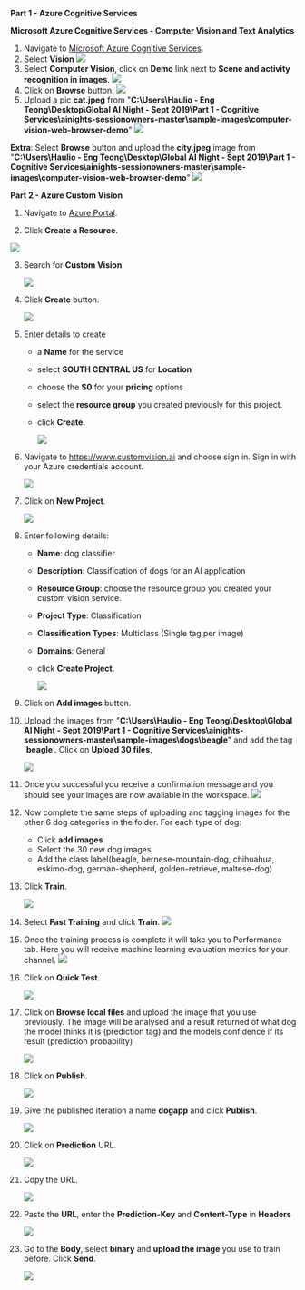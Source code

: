 **Part 1 - Azure Cognitive Services**

**Microsoft Azure Cognitive Services - Computer Vision and Text Analytics**

1. Navigate to [Microsoft Azure Cognitive Services](https://azure.microsoft.com/en-gb/services/cognitive-services/?WT.mc_id=ainights-github-amynic).
2. Select **Vision**
   ![](https://github.com/ceteongvanness/eventdemo/blob/master/Global%20AI%20Night%20Sept%202019/Images/P1-1.png)
3. Select **Computer Vision**, click on **Demo** link next to **Scene and activity recognition in images**.
   ![](https://github.com/ceteongvanness/eventdemo/blob/master/Global%20AI%20Night%20Sept%202019/Images/P1-2.png)
4. Click on **Browse** button.
   ![](https://github.com/ceteongvanness/eventdemo/blob/master/Global%20AI%20Night%20Sept%202019/Images/P1-3.png)
5. Upload a pic **cat.jpeg** from "**C:\Users\Haulio - Eng Teong\Desktop\Global AI Night - Sept 2019\Part 1 - Cognitive Services\ainights-sessionowners-master\sample-images\computer-vision-web-browser-demo**"
   ![](https://github.com/ceteongvanness/eventdemo/blob/master/Global%20AI%20Night%20Sept%202019/Images/P1-4.png)

**Extra**: Select **Browse** button and upload the **city.jpeg** image from "**C:\Users\Haulio - Eng Teong\Desktop\Global AI Night - Sept 2019\Part 1 - Cognitive Services\ainights-sessionowners-master\sample-images\computer-vision-web-browser-demo**"
![](https://github.com/ceteongvanness/eventdemo/blob/master/Global%20AI%20Night%20Sept%202019/Images/P1-5.png)

**Part 2 - Azure Custom Vision**

1. Navigate to [Azure Portal](https://portal.azure.com/).

2. Click **Create a Resource**.
   
![](https://github.com/ceteongvanness/eventdemo/blob/master/Global%20AI%20Night%20Sept%202019/Images/P1-6.png)
   
3. Search for **Custom Vision**.

   ![](https://github.com/ceteongvanness/eventdemo/blob/master/Global%20AI%20Night%20Sept%202019/Images/P1-7.png)

4. Click **Create** button.

   ![](https://github.com/ceteongvanness/eventdemo/blob/master/Global%20AI%20Night%20Sept%202019/Images/P1-8.png)

5. Enter details to create

   - a **Name** for the service

   - select **SOUTH CENTRAL US** for **Location**

   - choose the **S0** for your **pricing** options

   - select the **resource group** you created previously for this project.

   - click **Create**.

     ![](https://github.com/ceteongvanness/eventdemo/blob/master/Global%20AI%20Night%20Sept%202019/Images/P1-9.png)

6. Navigate to https://www.customvision.ai and choose sign in. Sign in with your Azure credentials account.

   ![](https://github.com/ceteongvanness/eventdemo/blob/master/Global%20AI%20Night%20Sept%202019/Images/P1-10.png)

7. Click on **New Project**.

   ![](https://github.com/ceteongvanness/eventdemo/blob/master/Global%20AI%20Night%20Sept%202019/Images/P1-11.png)

8. Enter following details:

   - **Name**: dog classifier

   - **Description**: Classification of dogs for an AI application

   - **Resource Group**: choose the resource group you created your custom vision service.

   - **Project Type**: Classification

   - **Classification Types**: Multiclass (Single tag per image)

   - **Domains**: General

   - click **Create Project**.

     ![](https://github.com/ceteongvanness/eventdemo/blob/master/Global%20AI%20Night%20Sept%202019/Images/P1-12.png)

9. Click on **Add images** button.

10. Upload the images from "**C:\Users\Haulio - Eng Teong\Desktop\Global AI Night - Sept 2019\Part 1 - Cognitive Services\ainights-sessionowners-master\sample-images\dogs\beagle**" and add the tag '**beagle**'. Click on **Upload 30 files**.

    ![](https://github.com/ceteongvanness/eventdemo/blob/master/Global%20AI%20Night%20Sept%202019/Images/P1-13.png)

11. Once you successful you receive a confirmation message and you should see your images are now available in the workspace.
    ![](https://github.com/ceteongvanness/eventdemo/blob/master/Global%20AI%20Night%20Sept%202019/Images/P1-14.png)

12. Now complete the same steps of uploading and tagging images for the other 6 dog categories in the folder. For each type of dog:

    - Click **add images**
    - Select the 30 new dog images
    - Add the class label(beagle, bernese-mountain-dog, chihuahua, eskimo-dog, german-shepherd, golden-retrieve, maltese-dog)

13. Click **Train**.

    ![](https://github.com/ceteongvanness/eventdemo/blob/master/Global%20AI%20Night%20Sept%202019/Images/P1-15.png)

14. Select **Fast Training** and click **Train**.
    ![](https://github.com/ceteongvanness/eventdemo/blob/master/Global%20AI%20Night%20Sept%202019/Images/P1-17.png)

15. Once the training process is complete it will take you to Performance tab. Here you will receive machine learning evaluation metrics for your channel.
    ![](https://github.com/ceteongvanness/eventdemo/blob/master/Global%20AI%20Night%20Sept%202019/Images/P1-18.png)

16. Click on **Quick Test**.

    ![](https://github.com/ceteongvanness/eventdemo/blob/master/Global%20AI%20Night%20Sept%202019/Images/P1-19.png)

17. Click on **Browse local files** and upload the image that you use previously. The image will be analysed and a result returned of what dog the model thinks it is (prediction tag) and the models confidence if its result (prediction probability)

    ![](https://github.com/ceteongvanness/eventdemo/blob/master/Global%20AI%20Night%20Sept%202019/Images/P1-20.png)

18. Click on **Publish**.

    ![](https://github.com/ceteongvanness/eventdemo/blob/master/Global%20AI%20Night%20Sept%202019/Images/P1-21.png)

19. Give the published iteration a name **dogapp** and click **Publish**.

    ![](https://github.com/ceteongvanness/eventdemo/blob/master/Global%20AI%20Night%20Sept%202019/Images/P1-22.png)

20. Click on **Prediction** URL.

    ![](https://github.com/ceteongvanness/eventdemo/blob/master/Global%20AI%20Night%20Sept%202019/Images/P1-23.png)

21. Copy the URL.

    ![](https://github.com/ceteongvanness/eventdemo/blob/master/Global%20AI%20Night%20Sept%202019/Images/P1-24.png)

22. Paste the **URL**, enter the **Prediction-Key** and **Content-Type** in **Headers**

    ![](https://github.com/ceteongvanness/eventdemo/blob/master/Global%20AI%20Night%20Sept%202019/Images/P1-25.png) 

23. Go to the **Body**, select **binary** and **upload the image** you use to train before. Click **Send**.

    ![](https://github.com/ceteongvanness/eventdemo/blob/master/Global%20AI%20Night%20Sept%202019/Images/P1-26.png)
